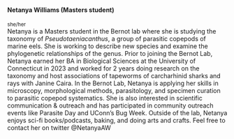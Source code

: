 #### Netanya Williams (Masters student)
<sup>she/her</sup><br>
Netanya is a Masters student in the Bernot lab where she is studying the taxonomy of <i>Pseudotaeniacanthus</i>, a group of parasitic copepods of marine eels. She is working to describe new species and examine the phylogenetic relationships of the genus. Prior to joining the Bernot Lab, Netanya earned her BA in Biological Sciences at the University of Connecticut in 2023 and worked for 2 years doing research on the taxonomy and host associations of tapeworms of carcharhinid sharks and rays with Janine Caira. In the Bernot Lab, Netanya is applying her skills in microscopy, morphological methods, parasitology, and specimen curation to parasitic copepod systematics. She is also interested in scientific communication & outreach and has participated in community outreach events like Parasite Day and UConn’s Bug Week. Outside of the lab, Netanya enjoys sci-fi books/podcasts, baking, and doing arts and crafts. Feel free to contact her on twitter @NetanyaAW